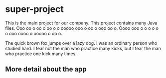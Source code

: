 # super-project

This is the main project for our company.
This project contains many Java files.
Ooo oo o oo o oo o o ooooo ooo o oo o ooo oo o.
Oooo ooo o o o o o o ooo oooo o ooooo o oo o.

The quick brown fox jumps over a lazy dog.
I was an ordinary person who studied hard.
I fear not the man who practice many kicks,
but I fear the man who practice one kick many times.

## More detail about the app

